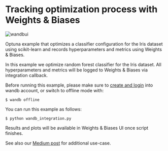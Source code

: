 # Tracking optimization process with Weights & Biases

![wandbui](https://user-images.githubusercontent.com/37713008/133468378-3eae55e3-dd07-4e87-b3cf-f60c06fd061d.png)

Optuna example that optimizes a classifier configuration for the Iris dataset using
scikit-learn and records hyperparameters and metrics using Weights & Biases.

In this example we optimize random forest classifier for the Iris dataset. All
hyperparameters and metrics will be logged to Weights & Biases via integration callback.

Before running this example, please make sure to [create and login](https://docs.wandb.ai/quickstart#1-set-up-wandb) into wandb account,
or switch to offline mode with:
```
$ wandb offline
```

You can run this example as follows:
```
$ python wandb_integration.py
```

Results and plots will be available in Weights & Biases UI once script finishes.

See also our [Medium post](https://medium.com/optuna/optuna-meets-weights-and-biases-58fc6bab893) for additional use-case.
